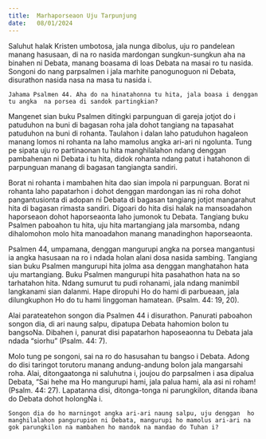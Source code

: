```yaml
---
title:  Marhaporseaon Uju Tarpunjung
date:   08/01/2024
---
```


Saluhut halak Kristen umbotosa, jala nunga dibolus, uju ro pandelean manang hasusaan, di na ro nasida mardongan sungkun-sungkun aha na binahen ni Debata, manang boasama di loas Debata na masai ro tu nasida. Songoni do nang parpsalmen i jala marhite panogunoguon ni Debata, disurathon nasida nasa na masa tu nasida i.

`Jahama Psalmen 44. Aha do na hinatahonna tu hita, jala boasa i denggan tu angka  na porsea di sandok partingkian?`

Mangenet sian buku Psalmen ditingki parpunguan di gareja jotjot do i patuduhon na buni di bagasan roha jala dohot tangiang na tapasahat patuduhon na buni di rohanta. Taulahon i dalan laho patuduhon hagaleon manang lomos ni rohanta na laho mamolus angka ari-ari ni ngolunta. Tung pe sipata uju ro partinaonan tu hita manghilalahon ndang denggan pambahenan ni Debata i tu hita, didok rohanta ndang patut i hatahonon di parpunguan manang di bagasan tangiangta sandiri.

Borat ni rohanta i mambahen hita dao sian impola ni parpunguan. Borat ni rohanta laho papatarhon i dohot denggan mardongan ias ni roha dohot pangantusionta di adopan ni Debata di bagasan tangiang jotjot mangarahut hita di bagasan rimasta sandiri. Digoari do hita disi halak na mansoadahon haporseaon dohot haporseaonta laho jumonok tu Debata. Tangiang buku Psalmen paboahon tu hita, uju hita martangiang jala marsomba, ndang dihalomohon molo hita manoadahon manang manadinghon haporseaonta.

Psalmen 44, umpamana, denggan mangurupi angka na porsea mangantusi ia angka hasusaan na ro i ndada holan alani dosa nasida sambing. Tangiang sian buku Psalmen mangurupi hita jolma asa denggan manghatahon hata uju martangiang. Buku Psalmen mangurupi hita pasahathon hata na so tarhatahon hita. Ndang sumurut tu pudi rohanami, jala ndang manimbil langkanami sian dalanmi. Hape diropuhi Ho do hami di parbueaan, jala dilungkuphon Ho do tu hami linggoman hamatean. (Psalm. 44: 19, 20).

Alai parateatehon songon dia Psalmen 44 i disurathon. Panurati paboahon songon dia, di ari naung salpu, dipatupa Debata hahomion bolon tu bangsoNa. Dibahen i, panurat disi papatarhon haposeaonna tu Debata jala ndada “siorhu” (Psalm. 44: 7).

Molo tung pe songoni, sai na ro do hasusahan tu bangso i Debata. Adong do disi taringot torutoru manang andung-andung bolon jala mangarsahi roha. Alai, ditongaatonga ni saluhutna i, joujou do parpsalmen i asa dipalua Debata, “Sai hehe ma Ho mangurupi hami, jala palua hami, ala asi ni roham!  (Psalm. 44: 27). Lapatanna disi, ditonga-tonga ni parungkilon, ditanda ibana do Debata dohot holongNa i.

`Songon dia do ho marningot angka ari-ari naung salpu, uju denggan  ho manghilalahon pangurupion ni Debata, mangurupi ho mamolus ari-ari na gok parungkilon na mambahen ho mandok na mandao do Tuhan i?`